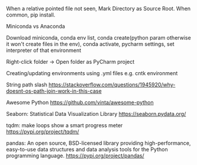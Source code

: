 When a relative pointed file not seen, Mark Directory as Source Root.
When common, pip install.

Miniconda vs Anaconda

Download miniconda, conda env list, conda create(python param otherwise it won't create files in the env), conda activate, pycharm settings, set interpreter of that environment

Right-click folder -> Open folder as PyCharm project

Creating/updating environments using .yml files e.g. cntk environment

String path slash
https://stackoverflow.com/questions/1945920/why-doesnt-os-path-join-work-in-this-case

Awesome Python
https://github.com/vinta/awesome-python

Seaborn: Statistical Data Visualization Library
https://seaborn.pydata.org/

tqdm: make loops show a smart progress meter
https://pypi.org/project/tqdm/

pandas: An open source, BSD-licensed library providing high-performance, easy-to-use data structures and data analysis tools for the Python programming language.
https://pypi.org/project/pandas/


